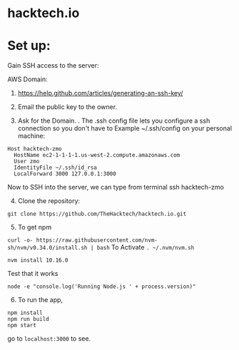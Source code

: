# hacktech.io


# Set up:
Gain SSH access to the server:

AWS Domain:

1. https://help.github.com/articles/generating-an-ssh-key/

2. Email the public key to the owner.

3. Ask for the Domain. . The .ssh config file lets you configure a ssh connection so you don't have to Example ~/.ssh/config on your personal machine:
  ```
  Host hacktech-zmo
    HostName ec2-1-1-1-1.us-west-2.compute.amazonaws.com
    User zmo
    IdentityFile ~/.ssh/id_rsa
    LocalForward 3000 127.0.0.1:3000
   ```
Now to SSH into the server, we can type from terminal ssh hacktech-zmo

4. Clone the repository:

`git clone https://github.com/TheHacktech/hacktech.io.git `

5. To get npm

`curl -o- https://raw.githubusercontent.com/nvm-sh/nvm/v0.34.0/install.sh | bash`
To Activate
`. ~/.nvm/nvm.sh`

`nvm install 10.16.0`

Test that it works

`node -e "console.log('Running Node.js ' + process.version)"`

6. To run the app,

```
npm install
npm run build
npm start
```

go to `localhost:3000` to see.

